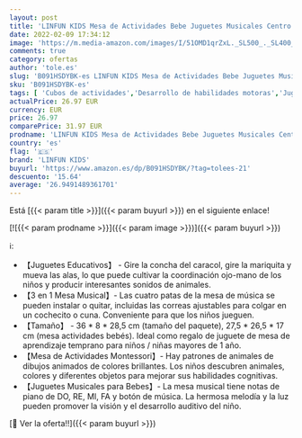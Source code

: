 ```yaml
---
layout: post
title: 'LINFUN KIDS Mesa de Actividades Bebe Juguetes Musicales Centro de Actividades de Aprendizaje Juguetes Educativos Regalos para Niños 1 Años'
date: 2022-02-09 17:34:12
image: 'https://m.media-amazon.com/images/I/51OMD1qrZxL._SL500_._SL400_.jpg'
comments: true
category: ofertas
author: 'tole.es'
slug: 'B091HSDYBK-es LINFUN KIDS Mesa de Actividades Bebe Juguetes Musicales...'
sku: 'B091HSDYBK-es'
tags: [ 'Cubos de actividades','Desarrollo de habilidades motoras','Juguetes','Juguetes para Bebés y primera infancia','Juguetes y juegos','bebe','linfun kids', ]
actualPrice: 26.97 EUR
currency: EUR
price: 26.97
comparePrice: 31.97 EUR
prodname: 'LINFUN KIDS Mesa de Actividades Bebe Juguetes Musicales Centro de Actividades de Aprendizaje Juguetes Educativos Regalos para Niños 1 Años'
country: 'es'
flag: '🇪🇸'
brand: 'LINFUN KIDS'
buyurl: 'https://www.amazon.es/dp/B091HSDYBK/?tag=tolees-21'
descuento: '15.64'
average: '26.9491489361701'
---
```


Está [{{< param title >}}]({{< param buyurl >}}) en el siguiente enlace!

[![{{< param prodname >}}]({{< param image >}})]({{< param buyurl >}})

ℹ️:

- 【Juguetes Educativos】 - Gire la concha del caracol, gire la mariquita y mueva las alas, lo que puede cultivar la coordinación ojo-mano de los niños y producir interesantes sonidos de animales.
- 【3 en 1 Mesa Musical】- Las cuatro patas de la mesa de música se pueden instalar o quitar, incluidas las correas ajustables para colgar en un cochecito o cuna. Conveniente para que los niños jueguen.
- 【Tamaño】 - 36 * 8 * 28,5 cm (tamaño del paquete), 27,5 * 26,5 * 17 cm (mesa actividades bebés). Ideal como regalo de juguete de mesa de aprendizaje temprano ​para niños / niñas mayores de 1 año.
- 【Mesa de Actividades Montessori】- Hay patrones de animales de dibujos animados de colores brillantes. Los niños descubren animales, colores y diferentes objetos para mejorar sus habilidades cognitivas.
- 【Juguetes Musicales para Bebes】- La mesa musical tiene notas de piano de DO, RE, MI, FA y botón de música. La hermosa melodía y la luz pueden promover la visión y el desarrollo auditivo del niño.

[🛒 Ver la oferta!!]({{< param buyurl >}})
